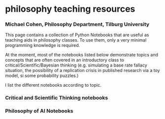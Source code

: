 # philosophy teaching resources
### Michael Cohen, Philosophy Department, Tilburg University

This page contains a collection of Python Notebooks that are useful as teaching aids in philosophy classes. To use them, only a very minimal programming knowledge is required. 

At the moment, most of the notebooks listed below demonstrate topics and concepts that are often covered in an introductory class to critical/Scientific/Bayesian thinking (e.g. simulating a base rate fallacy situation, the possibility of a replication crisis in published research via a toy model, si some probability puzzles.)

I list the different notebooks according to topic. 

### **Critical and Scientific Thinking notebooks** 

### **Philosophy of AI Notebooks** 

